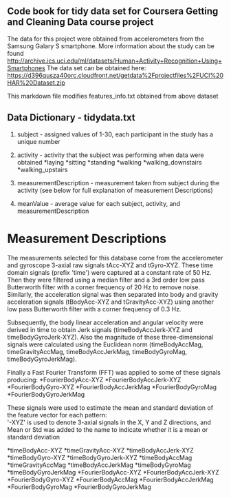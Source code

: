 ## Code book for tidy data set for Coursera Getting and Cleaning Data course project

The data for this project were obtained from accelerometers from the Samsung Galary S smartphone. 
More information about the study can be found http://archive.ics.uci.edu/ml/datasets/Human+Activity+Recognition+Using+Smartphones 
The data set can be obtained here: https://d396qusza40orc.cloudfront.net/getdata%2Fprojectfiles%2FUCI%20HAR%20Dataset.zip

This markdown file modifies features_info.txt obtained from above dataset

## Data Dictionary - tidydata.txt

1. subject - assigned values of 1-30, each participant in the study has a unique number

2. activity - activity that the subject was performing when data were obtained
  *laying
  *sitting
  *standing
  *walking
  *walking_downstairs
  *walking_upstairs

3. measurementDescription - measurement taken from subject during the activity (see below for full explanation of measurement Descriptions)

4. meanValue - average value for each subject, activity, and measurementDescription

Measurement Descriptions
========================

The measurements selected for this database come from the accelerometer and gyroscope 3-axial raw signals tAcc-XYZ and tGyro-XYZ. 
These time domain signals (prefix 'time') were captured at a constant rate of 50 Hz. 
Then they were filtered using a median filter and a 3rd order low pass Butterworth filter with a corner frequency of 20 Hz to remove noise. 
Similarly, the acceleration signal was then separated into body and gravity acceleration signals (tBodyAcc-XYZ and tGravityAcc-XYZ) using another low pass Butterworth filter with a corner frequency of 0.3 Hz. 

Subsequently, the body linear acceleration and angular velocity were derived in time to obtain Jerk signals (timeBodyAccJerk-XYZ and timeBodyGyroJerk-XYZ). 
Also the magnitude of these three-dimensional signals were calculated using the Euclidean norm (timeBodyAccMag, timeGravityAccMag, timeBodyAccJerkMag, timeBodyGyroMag, timeBodyGyroJerkMag). 

Finally a Fast Fourier Transform (FFT) was applied to some of these signals producing:
  *FourierBodyAcc-XYZ
  *FourierBodyAccJerk-XYZ
  *FourierBodyGyro-XYZ
  *FourierBodyAccJerkMag
  *FourierBodyGyroMag
  *FourierBodyGyroJerkMag 

These signals were used to estimate the mean and standard deviation of the feature vector for each pattern:  
'-XYZ' is used to denote 3-axial signals in the X, Y and Z directions, and Mean or Std was added to the name to 
indicate whether it is a mean or standard deviation

*timeBodyAcc-XYZ
*timeGravityAcc-XYZ
*timeBodyAccJerk-XYZ
*timeBodyGyro-XYZ
*timeBodyGyroJerk-XYZ
*timeBodyAccMag
*timeGravityAccMag
*timeBodyAccJerkMag
*timeBodyGyroMag
*timeBodyGyroJerkMag
*FourierBodyAcc-XYZ
*FourierBodyAccJerk-XYZ
*FourierBodyGyro-XYZ
*FourierBodyAccMag
*FourierBodyAccJerkMag
*FourierBodyGyroMag
*FourierBodyGyroJerkMag